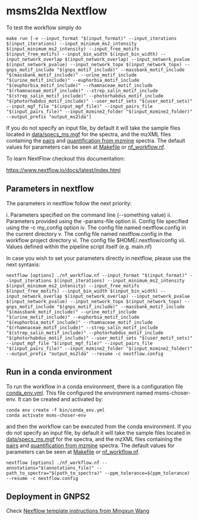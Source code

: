 # msms2lda Nextflow

To test the workflow simply do

```
make run [-e --input_format "$(input_format)" --input_iterations $(input_iterations) --input_minimum_ms2_intensity $(input_minimum_ms2_intensity) --input_free_motifs $(input_free_motifs) --input_bin_width $(input_bin_width) --input_network_overlap $(input_network_overlap) --input_network_pvalue $(input_network_pvalue) --input_network_topx $(input_network_topx) --gnps_motif_include "$(gnps_motif_include)" --massbank_motif_include  "$(massbank_motif_include)" --urine_motif_include "$(urine_motif_include)" --euphorbia_motif_include "$(euphorbia_motif_include)" --rhamnaceae_motif_include "$(rhamnaceae_motif_include)" --strep_salin_motif_include "$(strep_salin_motif_include)" --photorhabdus_motif_include "$(photorhabdus_motif_include)" --user_motif_sets "$(user_motif_sets)" --input_mgf_file "$(input_mgf_file)" --input_pairs_file "$(input_pairs_file)" --input_mzmine2_folder "$(input_mzmine2_folder)" --output_prefix "output_ms2lda"]
```

If you do not specify an input file, by default it will take the sample files located in [data/specs_ms.mgf](data/specs_ms.mgf) for the spectra,  and the mzXML files containing the [pairs](data/data/pairs.tsv) and [quantification from mzmine](data/quantification_table_reformatted.csv) spectra. The default values for parameters can be seen at [Makefile](Makefile) or [nf_workflow.nf](nf_workflow.nf). 

To learn NextFlow checkout this documentation:

https://www.nextflow.io/docs/latest/index.html

## Parameters in nextflow 

The parameters in nextflow follow the next priority:

i. Parameters specified on the command line (--something value)
ii. Parameters provided using the -params-file option
iii. Config file specified using the -c my_config option
iv. The config file named nextflow.config in the current directory
v. The config file named nextflow.config in the workflow project directory
vi. The config file $HOME/.nextflow/config
vii. Values defined within the pipeline script itself (e.g. main.nf)

In case you wish to set your parameters directly in nextflow, please use the next syntaxis:


```
nextflow [options] ./nf_workflow.nf --input_format "$(input_format)" --input_iterations $(input_iterations) --input_minimum_ms2_intensity $(input_minimum_ms2_intensity) --input_free_motifs $(input_free_motifs) --input_bin_width $(input_bin_width) --input_network_overlap $(input_network_overlap) --input_network_pvalue $(input_network_pvalue) --input_network_topx $(input_network_topx) --gnps_motif_include "$(gnps_motif_include)" --massbank_motif_include  "$(massbank_motif_include)" --urine_motif_include "$(urine_motif_include)" --euphorbia_motif_include "$(euphorbia_motif_include)" --rhamnaceae_motif_include "$(rhamnaceae_motif_include)" --strep_salin_motif_include "$(strep_salin_motif_include)" --photorhabdus_motif_include "$(photorhabdus_motif_include)" --user_motif_sets "$(user_motif_sets)" --input_mgf_file "$(input_mgf_file)" --input_pairs_file "$(input_pairs_file)" --input_mzmine2_folder "$(input_mzmine2_folder)" --output_prefix "output_ms2lda" --resume -c nextflow.config
```

## Run in a conda environment

To run the workflow in a conda environment, there is a configuration file [conda_env.yml](bin/conda_env.yml). This file configured the environment named msms-choser-env. It can be created and activated by:

```
conda env create -f bin/conda_env.yml
conda activate msms-choser-env
```

and then the workflow can be executed from the conda environment. If you do not specify an input file, by default it will take the sample files located in [data/specs_ms.mgf](data/specs_ms.mgf) for the spectra,  and the mzXML files containing the [pairs](data/data/pairs.tsv) and [quantification from mzmine](data/quantification_table_reformatted.csv) spectra. The default values for parameters can be seen at [Makefile](Makefile) or [nf_workflow.nf](nf_workflow.nf). 

```
nextflow [options] ./nf_workflow.nf --annotations="$(annotations_file)" --path_to_spectra="$(path_to_spectra)" --ppm_tolerance=$(ppm_tolerance) --resume -c nextflow.config
```


## Deployment in GNPS2

Check [Nexftlow template instructions from Mingxun Wang](https://github.com/Wang-Bioinformatics-Lab/Nextflow_Workflow_Template)
